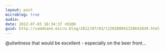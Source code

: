 ```yaml
---
layout: post
microblog: true
audio: 
date: 2012-07-03 18:34:37 +0100
guid: http://samdeane.micro.blog/2012/07/03/t220208941328642049.html
---
```

@uliwitness that would be excellent - especially on the beer front...
